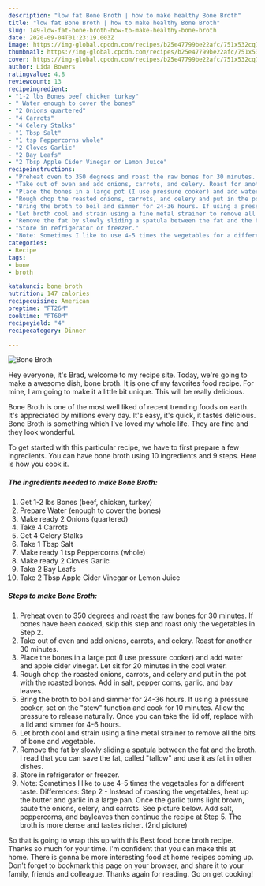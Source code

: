 ```yaml
---
description: "low fat Bone Broth | how to make healthy Bone Broth"
title: "low fat Bone Broth | how to make healthy Bone Broth"
slug: 149-low-fat-bone-broth-how-to-make-healthy-bone-broth
date: 2020-09-04T01:23:19.003Z
image: https://img-global.cpcdn.com/recipes/b25e47799be22afc/751x532cq70/bone-broth-recipe-main-photo.jpg
thumbnail: https://img-global.cpcdn.com/recipes/b25e47799be22afc/751x532cq70/bone-broth-recipe-main-photo.jpg
cover: https://img-global.cpcdn.com/recipes/b25e47799be22afc/751x532cq70/bone-broth-recipe-main-photo.jpg
author: Lida Bowers
ratingvalue: 4.8
reviewcount: 13
recipeingredient:
- "1-2 lbs Bones beef chicken turkey"
- " Water enough to cover the bones"
- "2 Onions quartered"
- "4 Carrots"
- "4 Celery Stalks"
- "1 Tbsp Salt"
- "1 tsp Peppercorns whole"
- "2 Cloves Garlic"
- "2 Bay Leafs"
- "2 Tbsp Apple Cider Vinegar or Lemon Juice"
recipeinstructions:
- "Preheat oven to 350 degrees and roast the raw bones for 30 minutes. If bones have been cooked, skip this step and roast only the vegetables in Step 2."
- "Take out of oven and add onions, carrots, and celery. Roast for another 30 minutes."
- "Place the bones in a large pot (I use pressure cooker) and add water and apple cider vinegar. Let sit for 20 minutes in the cool water."
- "Rough chop the roasted onions, carrots, and celery and put in the pot with the roasted bones. Add in salt, pepper corns, garlic, and bay leaves."
- "Bring the broth to boil and simmer for 24-36 hours. If using a pressure cooker, set on the &#34;stew&#34; function and cook for 10 minutes. Allow the pressure to release naturally. Once you can take the lid off, replace with a lid and simmer for 4-6 hours."
- "Let broth cool and strain using a fine metal strainer to remove all the bits of bone and vegetable."
- "Remove the fat by slowly sliding a spatula between the fat and the broth. I read that you can save the fat, called &#34;tallow&#34; and use it as fat in other dishes."
- "Store in refrigerator or freezer."
- "Note: Sometimes I like to use 4-5 times the vegetables for a different taste. Differences: Step 2 - Instead of roasting the vegetables, heat up the butter and garlic in a large pan. Once the garlic turns light brown, saute the onions, celery, and carrots. See picture below. Add salt, peppercorns, and bayleaves then continue the recipe at Step 5. The broth is more dense and tastes richer. (2nd picture)"
categories:
- Recipe
tags:
- bone
- broth

katakunci: bone broth 
nutrition: 147 calories
recipecuisine: American
preptime: "PT26M"
cooktime: "PT60M"
recipeyield: "4"
recipecategory: Dinner

---
```



![Bone Broth](https://img-global.cpcdn.com/recipes/b25e47799be22afc/751x532cq70/bone-broth-recipe-main-photo.jpg)

Hey everyone, it's Brad, welcome to my recipe site. Today, we're going to make a awesome dish, bone broth. It is one of my favorites food recipe. For mine, I am going to make it a little bit unique. This will be really delicious.



Bone Broth is one of the most well liked of recent trending foods on earth. It's appreciated by millions every day. It's easy, it's quick, it tastes delicious. Bone Broth is something which I've loved my whole life. They are fine and they look wonderful.


To get started with this particular recipe, we have to first prepare a few ingredients. You can have bone broth using 10 ingredients and 9 steps. Here is how you cook it.

<!--inarticleads1-->

##### The ingredients needed to make Bone Broth:

1. Get 1-2 lbs Bones (beef, chicken, turkey)
1. Prepare  Water (enough to cover the bones)
1. Make ready 2 Onions (quartered)
1. Take 4 Carrots
1. Get 4 Celery Stalks
1. Take 1 Tbsp Salt
1. Make ready 1 tsp Peppercorns (whole)
1. Make ready 2 Cloves Garlic
1. Take 2 Bay Leafs
1. Take 2 Tbsp Apple Cider Vinegar or Lemon Juice




<!--inarticleads2-->

##### Steps to make Bone Broth:

1. Preheat oven to 350 degrees and roast the raw bones for 30 minutes. If bones have been cooked, skip this step and roast only the vegetables in Step 2.
1. Take out of oven and add onions, carrots, and celery. Roast for another 30 minutes.
1. Place the bones in a large pot (I use pressure cooker) and add water and apple cider vinegar. Let sit for 20 minutes in the cool water.
1. Rough chop the roasted onions, carrots, and celery and put in the pot with the roasted bones. Add in salt, pepper corns, garlic, and bay leaves.
1. Bring the broth to boil and simmer for 24-36 hours. If using a pressure cooker, set on the &#34;stew&#34; function and cook for 10 minutes. Allow the pressure to release naturally. Once you can take the lid off, replace with a lid and simmer for 4-6 hours.
1. Let broth cool and strain using a fine metal strainer to remove all the bits of bone and vegetable.
1. Remove the fat by slowly sliding a spatula between the fat and the broth. I read that you can save the fat, called &#34;tallow&#34; and use it as fat in other dishes.
1. Store in refrigerator or freezer.
1. Note: Sometimes I like to use 4-5 times the vegetables for a different taste. Differences: Step 2 - Instead of roasting the vegetables, heat up the butter and garlic in a large pan. Once the garlic turns light brown, saute the onions, celery, and carrots. See picture below. Add salt, peppercorns, and bayleaves then continue the recipe at Step 5. The broth is more dense and tastes richer. (2nd picture)




So that is going to wrap this up with this Best food bone broth recipe. Thanks so much for your time. I'm confident that you can make this at home. There is gonna be more interesting food at home recipes coming up. Don't forget to bookmark this page on your browser, and share it to your family, friends and colleague. Thanks again for reading. Go on get cooking!
